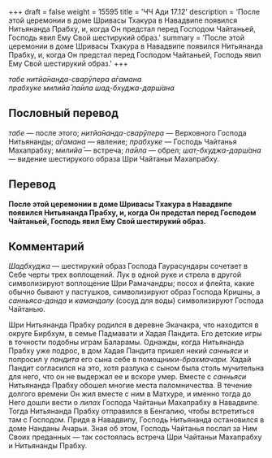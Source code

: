 +++
draft = false
weight = 15595
title = 'ЧЧ Ади 17.12'
description = 'После этой церемонии в доме Шривасы Тхакура в Навадвипе появился Нитьянанда Прабху, и, когда Он предстал перед Господом Чайтаньей, Господь явил Ему Свой шестирукий образ.'
summary = 'После этой церемонии в доме Шривасы Тхакура в Навадвипе появился Нитьянанда Прабху, и, когда Он предстал перед Господом Чайтаньей, Господь явил Ему Свой шестирукий образ.'
+++

_табе нитйа̄нанда-сварӯпера а̄гамана  
прабхуке милийа̄ па̄ила шад̣-бхуджа-дарш́ана_

## Пословный перевод

_табе_ — после этого; _нитйа̄нанда_\-_сварӯпера_ — Верховного Господа Нитьянанды; _а̄гамана_ — явление; _прабхуке_ — Господь Чайтанья Махапрабху; _милийа̄_ — встреча; _па̄ила_ — обрел; _шат̣_\-_бхуджа_\-_дарш́ана_ — видение шестирукого образа Шри Чайтаньи Махапрабху.

## Перевод

**После этой церемонии в доме Шривасы Тхакура в Навадвипе появился Нитьянанда Прабху, и, когда Он предстал перед Господом Чайтаньей, Господь явил Ему Свой шестирукий образ.**

## Комментарий

_Шадбхуджа_ — шестирукий образ Господа Гаурасундары сочетает в Себе черты трех воплощений. Лук в одной руке и стрела в другой символизируют воплощение Шри Рамачандры; посох и флейта, какие обычно бывают у пастушков, символизируют образ Господа Кришны, а _санньяса-данда_ и _камандалу_ (сосуд для воды) символизируют Господа Чайтанью.

Шри Нитьянанда Прабху родился в деревне Экачакра, что находится в округе Бирбхум, в семье Падмавати и Хадая Пандита. Его детские игры в точности подобны играм Баларамы. Однажды, когда Нитьянанда Прабху уже подрос, в дом Хадая Пандита пришел некий _санньяси_ и попросил у _пандита_ его сына себе в помощники-_брахмачари._ Хадай Пандит согласился на это, хотя разлука с сыном была столь мучительна для него, что он не выдержал ее и вскоре умер. Вместе с _санньяси_ Нитьянанда Прабху обошел многие места паломничества. В течение долгого времени Он жил вместе с ним в Матхуре, и именно тогда до Него дошли вести о _лилах_ Господа Чайтаньи Махапрабху в Навадвипе. Тогда Нитьянанда Прабху отправился в Бенгалию, чтобы встретиться там с Господом. Придя в Навадвипу, Господь Нитьянанда остановился в доме Нанданы Ачарьи. Зная об этом, Господь Чайтанья послал за Ним Своих преданных — так состоялась встреча Шри Чайтаньи Махапрабху и Нитьянанды Прабху.
